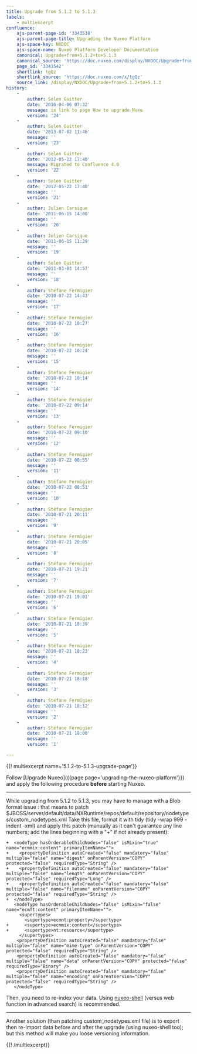 ```yaml
---
title: Upgrade from 5.1.2 to 5.1.3
labels:
    - multiexcerpt
confluence:
    ajs-parent-page-id: '3343538'
    ajs-parent-page-title: Upgrading the Nuxeo Platform
    ajs-space-key: NXDOC
    ajs-space-name: Nuxeo Platform Developer Documentation
    canonical: Upgrade+from+5.1.2+to+5.1.3
    canonical_source: 'https://doc.nuxeo.com/display/NXDOC/Upgrade+from+5.1.2+to+5.1.3'
    page_id: '3343542'
    shortlink: tgQz
    shortlink_source: 'https://doc.nuxeo.com/x/tgQz'
    source_link: /display/NXDOC/Upgrade+from+5.1.2+to+5.1.3
history:
    - 
        author: Solen Guitter
        date: '2016-04-06 07:32'
        message: ix link to page How to upgrade Nuxe
        version: '24'
    - 
        author: Solen Guitter
        date: '2013-07-02 11:46'
        message: ''
        version: '23'
    - 
        author: Solen Guitter
        date: '2012-05-22 17:40'
        message: Migrated to Confluence 4.0
        version: '22'
    - 
        author: Solen Guitter
        date: '2012-05-22 17:40'
        message: ''
        version: '21'
    - 
        author: Julien Carsique
        date: '2011-06-15 14:00'
        message: ''
        version: '20'
    - 
        author: Julien Carsique
        date: '2011-06-15 11:29'
        message: ''
        version: '19'
    - 
        author: Solen Guitter
        date: '2011-03-03 14:57'
        message: ''
        version: '18'
    - 
        author: Stéfane Fermigier
        date: '2010-07-22 14:43'
        message: ''
        version: '17'
    - 
        author: Stéfane Fermigier
        date: '2010-07-22 10:27'
        message: ''
        version: '16'
    - 
        author: Stéfane Fermigier
        date: '2010-07-22 10:24'
        message: ''
        version: '15'
    - 
        author: Stéfane Fermigier
        date: '2010-07-22 10:14'
        message: ''
        version: '14'
    - 
        author: Stéfane Fermigier
        date: '2010-07-22 09:14'
        message: ''
        version: '13'
    - 
        author: Stéfane Fermigier
        date: '2010-07-22 09:10'
        message: ''
        version: '12'
    - 
        author: Stéfane Fermigier
        date: '2010-07-22 08:55'
        message: ''
        version: '11'
    - 
        author: Stéfane Fermigier
        date: '2010-07-22 08:51'
        message: ''
        version: '10'
    - 
        author: Stéfane Fermigier
        date: '2010-07-21 20:11'
        message: ''
        version: '9'
    - 
        author: Stéfane Fermigier
        date: '2010-07-21 20:05'
        message: ''
        version: '8'
    - 
        author: Stéfane Fermigier
        date: '2010-07-21 19:21'
        message: ''
        version: '7'
    - 
        author: Stéfane Fermigier
        date: '2010-07-21 19:01'
        message: ''
        version: '6'
    - 
        author: Stéfane Fermigier
        date: '2010-07-21 18:39'
        message: ''
        version: '5'
    - 
        author: Stéfane Fermigier
        date: '2010-07-21 18:23'
        message: ''
        version: '4'
    - 
        author: Stéfane Fermigier
        date: '2010-07-21 18:18'
        message: ''
        version: '3'
    - 
        author: Stéfane Fermigier
        date: '2010-07-21 18:12'
        message: ''
        version: '2'
    - 
        author: Stéfane Fermigier
        date: '2010-07-21 18:00'
        message: ''
        version: '1'

---
```

{{! multiexcerpt name='5.1.2-to-5.1.3-upgrade-page'}}

Follow [Upgrade Nuxeo]({{page page='upgrading-the-nuxeo-platform'}}) and apply the following procedure __before__ starting Nuxeo.

* * *

While upgrading from 5.1.2 to 5.1.3, you may have to manage with a Blob format issue : that means to patch $JBOSS/server/default/data/NXRuntime/repos/default/repository/nodetypes/custom_nodetypes.xml
Take this file, format it with tidy (tidy -wrap 999 -indent -xml) and apply this patch (manually as it can't guarantee any line numbers; add the lines beginning with a "+" if not already present):

```
+  <nodeType hasOrderableChildNodes="false" isMixin="true" name="ecmmix:content" primaryItemName="">
+    <propertyDefinition autoCreated="false" mandatory="false" multiple="false" name="digest" onParentVersion="COPY" protected="false" requiredType="String" />
+    <propertyDefinition autoCreated="false" mandatory="false" multiple="false" name="length" onParentVersion="COPY" protected="false" requiredType="Long" />
+    <propertyDefinition autoCreated="false" mandatory="false" multiple="false" name="filename" onParentVersion="COPY" protected="false" requiredType="String" />
+  </nodeType>
   <nodeType hasOrderableChildNodes="false" isMixin="false" name="ecmft:content" primaryItemName="">
     <supertypes>
       <supertype>ecmnt:property</supertype>
+      <supertype>ecmmix:content</supertype>
+      <supertype>nt:resource</supertype>
     </supertypes>
    <propertyDefinition autoCreated="false" mandatory="false" multiple="false" name="mime-type" onParentVersion="COPY" protected="false" requiredType="String" />
    <propertyDefinition autoCreated="false" mandatory="false" multiple="false" name="data" onParentVersion="COPY" protected="false" requiredType="Binary" />
    <propertyDefinition autoCreated="false" mandatory="false" multiple="false" name="encoding" onParentVersion="COPY" protected="false" requiredType="String" />
   </nodeType>

```

Then, you need to re-index your data. Using [nuxeo-shell](http://doc.nuxeo.org/5.1/nuxeo-book/reference/html/administration.html#nuxeo-shell) (versus web function in advanced search) is recommended.

* * *

Another solution (than patching custom_nodetypes.xml file) is to export then re-import data before and after the upgrade (using nuxeo-shell too); but this method will make you loose versioning information.

{{! /multiexcerpt}}